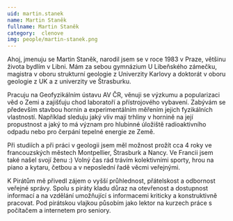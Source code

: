 ```yaml
---
uid: martin.stanek
name: Martin Staněk
fullname: Martin Staněk
category:  clenove
img: people/martin-stanek.png 
---
```



Ahoj, jmenuju se Martin Staněk, narodil jsem se v roce 1983 v Praze, většinu života bydlím v Libni. Mám za sebou gymnázium U Libeňského zámečku, magistra v oboru strukturní geologie z Univerzity Karlovy a doktorát v oboru geologie z UK a z univerzity ve Štrasburku.

Pracuju na Geofyzikálním ústavu AV ČR, věnuji se výzkumu a popularizaci věd o Zemi a zajišťuju chod laboratoří a přístrojového vybavení. Zabývám se především stavbou hornin a experimentálním měřením jejich fyzikálních vlastností. Například sleduju jaký vliv mají trhliny v hornině na její propustnost a jaký to má význam pro hlubinné úložiště radioaktivního odpadu nebo pro čerpání tepelné energie ze Země.

Při studiích a při práci v geologii jsem měl možnost prožít cca 4 roky ve francouzských městech Montpellier, Štrasburk a Nancy. Ve Francii jsem také našel svojí ženu :) Volný čas rád trávím kolektivními sporty, hrou na piano a kytaru, četbou a v neposlední řadě věcmi veřejnými.

K Pirátům mě přivedl zájem o vyšší průhlednost, přátelskost a odbornost veřejné správy. Spolu s piráty kladu důraz na otevřenost a dostupnost informací a na vzdělání umožňující s informacemi kriticky a konstruktivně pracovat. Pod pirátskou vlajkou působím jako lektor na kurzech práce s počítačem a internetem pro seniory.


